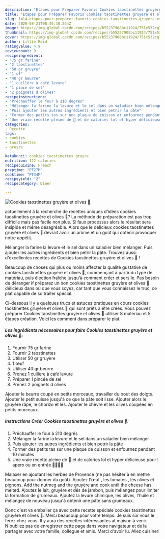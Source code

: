 ```yaml
---
description: "Étapes pour Préparer Favoris Cookies taostinettes gruyère et olives 🧀"
title: "Étapes pour Préparer Favoris Cookies taostinettes gruyère et olives 🧀"
slug: 1414-etapes-pour-preparer-favoris-cookies-taostinettes-gruyere-et-olives
date: 2020-08-21T08:46:38.264Z
image: https://img-global.cpcdn.com/recipes/b55237908bc11924/751x532cq70/cookies-taostinettes-gruyere-et-olives-🧀-photo-principale-de-la-recette.jpg
thumbnail: https://img-global.cpcdn.com/recipes/b55237908bc11924/751x532cq70/cookies-taostinettes-gruyere-et-olives-🧀-photo-principale-de-la-recette.jpg
cover: https://img-global.cpcdn.com/recipes/b55237908bc11924/751x532cq70/cookies-taostinettes-gruyere-et-olives-🧀-photo-principale-de-la-recette.jpg
author: Lillie Reid
ratingvalue: 4.9
reviewcount: 9
recipeingredient:
- "75 gr farine"
- "2 taostinettes"
- "50 gr gruyre"
- "1 uf"
- "40 gr beurre"
- "1 cuillère à café levure"
- "1 pince de sel"
- "2 poignets d olives"
recipeinstructions:
- "Préchauffer le four à 210 degrés"
- "Mélanger la farine la levure et le sel dans un saladier bien mélanger"
- "Puis ajouter les autres ingrédients et bien petrir la pâte"
- "Former des petits tas sur une plaque de cuisson et enfournez pendant 10 minutes"
- "Une vraie recette pleine de 🧀 et de calories lol et hyper délicieuse pour l apero ou en entrée 🤩😁✌🏻"
categories:
- Recette
tags:
- cookies
- taostinettes
- gruyre

katakunci: cookies taostinettes gruyre 
nutrition: 122 calories
recipecuisine: French
preptime: "PT27M"
cooktime: "PT34M"
recipeyield: "2"
recipecategory: Dîner

---
```



![Cookies taostinettes gruyère et olives 🧀](https://img-global.cpcdn.com/recipes/b55237908bc11924/751x532cq70/cookies-taostinettes-gruyere-et-olives-🧀-photo-principale-de-la-recette.jpg)

actuellement à la recherche de recettes uniques d'idées cookies taostinettes gruyère et olives 🧀? La méthode de préparation est pas trop difficile mais pas facile non plus. Si faux processus alors le résultat sera insipide et même désagréable. Alors que le délicieux cookies taostinettes gruyère et olives 🧀 devrait avoir un arôme et un goût qui obtenir provoquer notre appétit.

Mélanger la farine la levure et le sel dans un saladier bien mélanger. Puis ajouter les autres ingrédients et bien petrir la pâte. Trouvez aussi d&#39;excellentes recettes de Cookies taostinettes gruyère et olives 🧀 !

Beaucoup de choses qui plus ou moins affecter la qualité gustative de cookies taostinettes gruyère et olives 🧀, commençant à partir du type de matériau, puis élection fraîche jusqu'à comment créer et sers le. Pas besoin de déranger if préparez un bon cookies taostinettes gruyère et olives 🧀 délicieux dans où que vous soyez, car tant que vous connaissez le truc, ce plat capable de so traiter spécial.


Ci-dessous il y a quelques trucs et astuces pratiques en cours cookies taostinettes gruyère et olives 🧀 qui sont prêts à être créés. Vous pouvez préparer Cookies taostinettes gruyère et olives 🧀 utiliser 8 matériau et 5 étapes création. Voici les comment dans préparer le plat.

<!--inarticleads1-->

##### Les ingrédients nécessaires pour faire Cookies taostinettes gruyère et olives 🧀:

1. Fournir 75 gr farine
1. Fournir 2 taostinettes
1. Utiliser 50 gr gruyère
1.  1 œuf
1. Utiliser 40 gr beurre
1. Prenez 1 cuillère à café levure
1. Préparer 1 pincée de sel
1. Prenez 2 poignets d olives


Ajouter le beurre coupé en petits morceaux, travailler du bout des doigts. Ajouter le petit suisse jusqu&#39;à ce que la pâte soit lisse. Ajouter alors le gruyère râpé, le chorizo et les. Ajouter le chèvre et les olives coupées en petits morceaux. 

<!--inarticleads2-->

##### Instructions Créer Cookies taostinettes gruyère et olives 🧀:

1. Préchauffer le four à 210 degrés
1. Mélanger la farine la levure et le sel dans un saladier bien mélanger
1. Puis ajouter les autres ingrédients et bien petrir la pâte
1. Former des petits tas sur une plaque de cuisson et enfournez pendant 10 minutes
1. Une vraie recette pleine de 🧀 et de calories lol et hyper délicieuse pour l apero ou en entrée 🤩😁✌🏻


Malaxer en ajoutant les herbes de Provence (ne pas hésiter à en mettre beaucoup pour donner du goût). Ajoutez l&#39;œuf , les tomates , les olives et pignons. Add the nutmeg and the gruyère and cook until the cheese has melted. Ajoutez le lait, gruyère et dés de jambon, puis mélangez pour limiter la formation de grumeaux. Ajoutez la levure chimique, les olives, l&#39;huile et mélangez de nouveau jusqu&#39;à obtenir une pâte sans grumeaux. 


Donc c'est va emballer ça avec cette recette spéciale cookies taostinettes gruyère et olives 🧀. Merci beaucoup pour votre temps. Je suis sûr vous le ferez chez vous. Il y aura des recettes  intéressantes at maison à venir. N'oubliez pas de enregistrer cette page dans votre navigateur et de la partager avec votre famille, collègue et amis. Merci d'avoir lu. Allez cuisiner!
